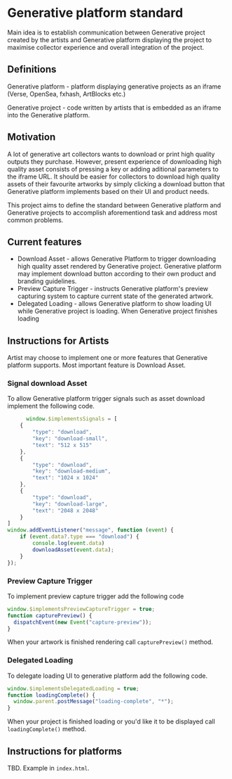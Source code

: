 # Generative platform standard

Main idea is to establish communication between Generative project created by the artists and Generative platform displaying the project
to maximise collector experience and overall integration of the project.

## Definitions

Generative platform - platform displaying generative projects as an iframe (Verse, OpenSea, fxhash, ArtBlocks etc.)

Generative project - code written by artists that is embedded as an iframe into the Generative platform.

## Motivation

A lot of generative art collectors wants to download or print high quality outputs they purchase. However, present experience of downloading high quality asset consists of pressing a key or adding aditional parameters to the iframe URL. It should be easier for collectors to download high quality assets of their favourite artworks by simply clicking a download button that Generative platform implements based on their UI and product needs.

This project aims to define the standard between Generative platform and Generative projects to accomplish aforementiond task and address most common problems.

## Current features

- Download Asset - allows Generative Platform to trigger downloading high quality asset rendered by Generative project. Generative platform may implement download button according to their own product and branding guidelines.
- Preview Capture Trigger - instructs Generative platform's preview capturing system to capture current state of the generated artwork.
- Delegated Loading - allows Generative platform to show loading UI while Generative project is loading. When Generative project finishes loading

## Instructions for Artists

Artist may choose to implement one or more features that Generative platform supports. Most important feature is Download Asset.

### Signal download Asset

To allow Generative platform trigger signals such as asset download implement the following code.

```js
      window.$implementsSignals = [
    {
        "type": "download",
        "key": "download-small",
        "text": "512 x 515"
    },
    {
        "type": "download",
        "key": "download-medium",
        "text": "1024 x 1024"
    },
    {
        "type": "download",
        "key": "download-large",
        "text": "2048 x 2048"
    }
]
window.addEventListener("message", function (event) {
    if (event.data?.type === "download") {
        console.log(event.data)
        downloadAsset(event.data);
    }
});
```

### Preview Capture Trigger

To implement preview capture trigger add the following code

```js
window.$implementsPreviewCaptureTrigger = true;
function capturePreview() {
  dispatchEvent(new Event("capture-preview"));
}
```

When your artwork is finished rendering call `capturePreview()` method.

### Delegated Loading

To delegate loading UI to generative platform add the following code.

```js
window.$implementsDelegatedLoading = true;
function loadingComplete() {
  window.parent.postMessage("loading-complete", "*");
}
```

When your project is finished loading or you'd like it to be displayed call `loadingComplete()` method.

## Instructions for platforms

TBD. Example in `index.html`.
